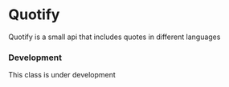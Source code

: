 # Quotify
Quotify is a small api that includes quotes in different languages

### Development
This class is under development
